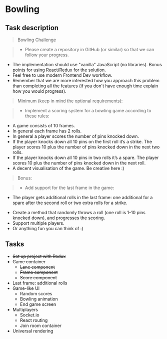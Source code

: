 # Bowling

## Task description
>  Bowling Challenge

>  * Please create a repository in GitHub (or similar) so that we can follow your progress.
* The implementation should use "vanilla" JavaScript (no libraries). Bonus points for using React/Redux for the solution.
* Feel free to use modern Frontend Dev workflow.
* Remember that we are more interested how you approach this problem than completing all the features (if you don't have enough time explain how you would progress).


>  Minimum (keep in mind the optional requirements):

 >  - Implement a scoring system for a bowling game according to these rules:
  - A game consists of 10 frames.
  - In general each frame has 2 rolls.
  - In general a player scores the number of pins knocked down.
  - If the player knocks down all 10 pins on the first roll it’s a strike. The player scores 10 plus the number of pins knocked down in the next two rolls.
  - If the player knocks down all 10 pins in two rolls it’s a spare. The player scores 10 plus the number of pins knocked down in the next roll.
- A decent visualisation of the game. Be creative here :)

>  Bonus:

>  - Add support for the last frame in the game:
 - The player gets additional rolls in the last frame: one additional for a spare after the second roll or two extra rolls for a strike.
* Create a method that randomly throws a roll (one roll is 1-10 pins knocked down), and progresses the scoring.
* Support multiple players.
* Or anything fun you can think of :)


## Tasks
- ~~Set up project with Redux~~
- ~~Game container~~
  - ~~Lane component~~
  - ~~Frame component~~
  - ~~Score component~~
- Last frame: additional rolls
- Game-like UI
  - Random scores
  - Bowling animation
  - End game screen
- Multiplayers
  - Socket.io
  - React routing
  - Join room container
- Universal rendering
